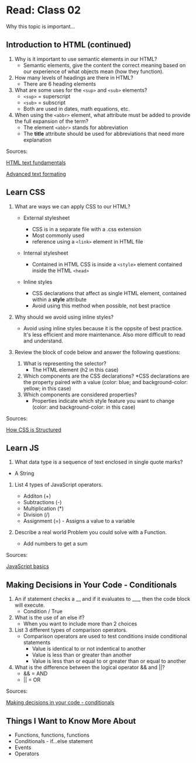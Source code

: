 # Read: Class 02

Why this topic is important...

## Introduction to HTML (continued)

1. Why is it important to use semantic elements in our HTML?
    * Semantic elements, give the content the correct meaning based on our experience of what objects mean (how they function).
1. How many levels of headings are there in HTML?
    * There are 6 heading elements
1. What are some uses for the `<sup>` and `<sub>` elements?
    * `<sup>` = superscript
    * `<sub>` = subscript
    * Both are used in dates, math equations, etc.
1. When using the `<abbr>` element, what attribute must be added to provide the full expansion of the term?
    * The element `<abbr>` stands for abbreviation
    * The **title** attribute should be used for abbreviations that need more explanation

Sources:

[HTML text fundamentals](https://developer.mozilla.org/en-US/docs/Learn/HTML/Introduction_to_HTML/HTML_text_fundamentals)

[Advanced text formating](https://developer.mozilla.org/en-US/docs/Learn/HTML/Introduction_to_HTML/Advanced_text_formatting)

## Learn CSS

1. What are ways we can apply CSS to our HTML?
    * External stylesheet
        * CSS is in a separate file with a .css extension
        * Most commonly used
        * reference using a `<link>` element in HTML file

    * Internal stylesheet
        * Contained in HTML
        CSS is inside a `<style>` element contained inside the HTML `<head>`
    * Inline styles
        * CSS declarations that affect as single HTML element, contained within a **style** attribute
        * Avoid using this method when possible, not best practice

1. Why should we avoid using inline styles?
    * Avoid using inline styles because it is the oppsite of best practice.  It's less efficient and more maintenance.  Also more difficult to read and understand.

1. Review the block of code below and answer the following questions:
    1. What is representing the selector?
        * The HTML element (h2 in this case)
    1. Which components are the CSS declarations?
        *CSS declarations are the property paired with a value (color: blue; and background-color: yellow; in this case)
    1. Which components are considered properties?
        * Properties indicate which style feature you want to change (color: and background-color: in this case)

Sources:

[How CSS is Structured](https://developer.mozilla.org/en-US/docs/Learn/CSS/First_steps/How_CSS_is_structured)

## Learn JS

1. What data type is a sequence of text enclosed in single quote marks?

* A String

1. List 4 types of JavaScript operators.
    * Additon (+)
    * Subtractions (-)
    * Multiplication (*)
    * Division (/)
    * Assignment (=) - Assigns a value to a variable

1. Describe a real world Problem you could solve with a Function.
    * Add numbers to get a sum

Sources:

[JavaScript basics](https://developer.mozilla.org/en-US/docs/Learn/Getting_started_with_the_web/JavaScript_basics)

## Making Decisions in Your Code - Conditionals

1. An if statement checks a __ and if it evaluates to ___, then the code block will execute.
    * Condition / True
1. What is the use of an else if?
    * When you want to include more than 2 choices
1. List 3 different types of comparison operators.
    * Comparison operators are used to test conditions inside conditional statements
        * Value is identical to or not indentical to another
        * Value is less than or greater than another
        * Value is less than or equal to or greater than or equal to another
1. What is the difference between the logical operator && and ||?
    * && = AND
    * || = OR

Sources:

[Making decisions in your code - conditionals](https://developer.mozilla.org/en-US/docs/Learn/JavaScript/Building_blocks/conditionals)

## Things I Want to Know More About

* Functions, functions, functions
* Conditionals - if...else statement
* Events
* Operators
